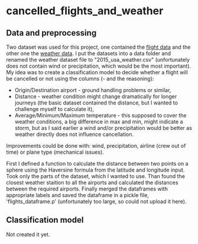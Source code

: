 # cancelled_flights_and_weather

## Data and preprocessing

Two dataset was used for this project, one contained the [flight data] and the other one the [weather data]. I put the datasets into a data folder and renamed the weather dataset file to "2015_usa_weather.csv" (unfortunately does not contain wind or precipitation, which would be the most important). My idea was to create a classification model to decide whether a flight will be cancelled or not using the columns (- and the reasoning):

+ Origin/Destination airport - ground handling problems or similar,
+ Distance - weather condition might change dramatically for longer journeys  (the basic dataset contained the distance, but I wanted to challenge myself to calculate it),
+ Average/Minimum/Maximum temperature - this supposed to cover the weather conditions, a big difference in max and min, might indicate a storm, but as I said earlier a wind and/or precipitation would be better as weather directly does not influence cancellation.

Improvements could be done with: wind, precipitation, airline (crew out of time) or plane type (mechanical issues).

First I defined a function to calculate the distance between two points on a sphere using the Haversine formula from the latitude and longitude input. Took only the parts of the dataset, which I wanted to use. Than found the closest weather staition to all the airports and calculated the distances between the required airports. Finally merged the dataframes with appropriate labels and saved the dataframe in a pickle file, 'flights_dataframe.p' (unfortunately too large, so could not upload it here).

[flight data]:https://www.kaggle.com/usdot/flight-delays
[weather data]:https://data.world/mattwinter225/2015-usa-weather-avg-max-min

## Classification model

Not created it yet.
